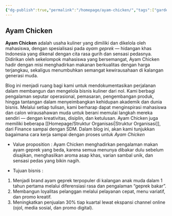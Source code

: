 ```yaml
---
{"dg-publish":true,"permalink":"/homepage/ayam-chicken/","tags":["gardenEntry"]}
---
```


## Ayam Chicken

**Ayam Chicken** adalah usaha kuliner yang dimiliki dan dikelola oleh mahasiswa, dengan spesialisasi pada _ayam geprek_ — hidangan khas Indonesia yang dikenal dengan cita rasa gurih dan sensasi pedasnya. Didirikan oleh sekelompok mahasiswa yang bersemangat, Ayam Chicken hadir dengan misi menghadirkan makanan berkualitas dengan harga terjangkau, sekaligus menumbuhkan semangat kewirausahaan di kalangan generasi muda.

Blog ini menjadi ruang bagi kami untuk mendokumentasikan perjalanan dalam membangun dan mengelola bisnis kuliner dari nol. Kami berbagi pengalaman seputar operasional, pemasaran, pengembangan produk, hingga tantangan dalam menyeimbangkan kehidupan akademik dan dunia bisnis. Melalui setiap tulisan, kami berharap dapat menginspirasi mahasiswa dan calon wirausahawan muda untuk berani memulai langkah mereka sendiri — dengan kreativitas, disiplin, dan ketulusan. Ayam Chicken juga memiliki beberapa [[Homepage/Struktur Organisasi\|Struktur Organisasi]], dari Finance sampai dengan SDM. Dalam blog ini, akan kami tunjukkan bagaimana cara kerja sampai dengan proses untuk *Ayam Chicken* 


- Value proposition :
 Ayam Chicken menghadirkan pengalaman makan ayam geprek yang beda, karena semua menunya dibakar dulu sebelum disajikan, menghasilkan aroma asap khas, varian sambal unik, dan sensasi pedas yang bikin nagih.

- Tujuan bisnis :
1. Menjadi brand ayam geprek terpopuler di kalangan anak muda dalam 1 tahun pertama melalui diferensiasi rasa dan pengalaman “geprek bakar”.
2. Membangun loyalitas pelanggan melalui pelayanan cepat, menu variatif, dan promo kreatif.
3. Meningkatkan penjualan 30% tiap kuartal lewat ekspansi channel online (ojol, media sosial, dan promo digital).
